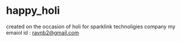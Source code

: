 # happy_holi
created on the occasion of holi for  sparklink technoligies company
my emaiol id : ravnb2@gmail.com
